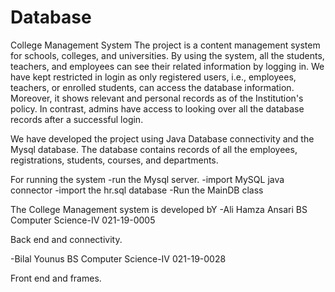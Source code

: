 # Database
College Management System
The project is a content management system for schools, colleges, and universities. By using the system, all the students, teachers, and employees can see their related information by logging in. 
We have kept restricted in login as only registered users, i.e., employees, teachers, or enrolled students, can access the database information. Moreover, it shows relevant and personal records as of the Institution's policy. In contrast, admins have access to looking over all the database records after a successful login.

We have developed the project using Java Database connectivity and the Mysql database. The database contains records of all the employees, registrations, students, courses, and departments.

For running the system 
-run the Mysql server.
-import MySQL java connector
-import the hr.sql database
-Run the MainDB class

The College Management system is developed bY
-Ali Hamza Ansari
BS Computer Science-IV 
021-19-0005

Back end and connectivity.

-Bilal Younus
BS Computer Science-IV 
021-19-0028

Front end and frames.
